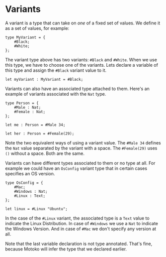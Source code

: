 # Variants

A variant is a type that can take on _one_ of a fixed set of values. We define it as a set of values, for example:

```motoko
type MyVariant = {
    #Black;
    #White;
};
```

The variant type above has two variants: `#Black` and `#White`. When we use this type, we have to choose one of the variants. Lets declare a variable of this type and assign the `#Black` variant value to it.

```motoko
let myVariant : MyVariant = #Black;
```

Variants can also have an associated type attached to them. Here's an example of variants associated with the `Nat` type.

```motoko
type Person = {
    #Male : Nat;
    #Female : Nat;
};

let me : Person = #Male 34;

let her : Person = #Female(29);
```

Note the two equivalent ways of using a variant value. The `#Male 34` defines the `Nat` value separated by the variant with a space. The `#Female(29)` uses `()` without a space. Both are the same.

Variants can have different types associated to them or no type at all. For example we could have an `OsConfig` variant type that in certain cases specifies an OS version.

```motoko
type OsConfig = {
    #Mac;
    #Windows : Nat;
    #Linux : Text;
};

let linux = #Linux "Ubuntu";
```

In the case of the `#Linux` variant, the associated type is a `Text` value to indicate the Linux Distribution. In case of `#Windows` we use a `Nat` to indicate the Windows Version. And in case of `#Mac` we don't specify any version at all.

Note that the last variable declaration is not type annotated. That's fine, because Motoko will infer the type that we declared earlier.
